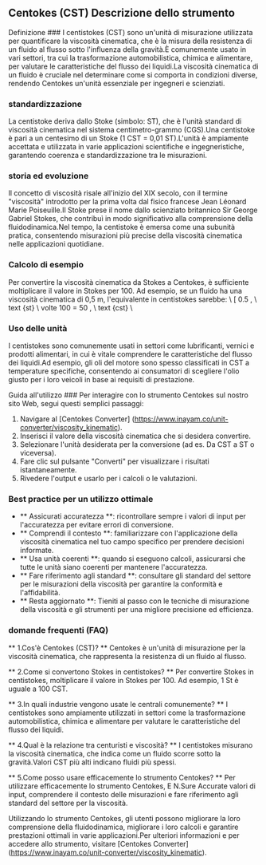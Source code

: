 ## Centokes (CST) Descrizione dello strumento

Definizione ###
I centistokes (CST) sono un'unità di misurazione utilizzata per quantificare la viscosità cinematica, che è la misura della resistenza di un fluido al flusso sotto l'influenza della gravità.È comunemente usato in vari settori, tra cui la trasformazione automobilistica, chimica e alimentare, per valutare le caratteristiche del flusso dei liquidi.La viscosità cinematica di un fluido è cruciale nel determinare come si comporta in condizioni diverse, rendendo Centokes un'unità essenziale per ingegneri e scienziati.

### standardizzazione
La centistoke deriva dallo Stoke (simbolo: ST), che è l'unità standard di viscosità cinematica nel sistema centimetro-grammo (CGS).Una centistoke è pari a un centesimo di un Stoke (1 CST = 0,01 ST).L'unità è ampiamente accettata e utilizzata in varie applicazioni scientifiche e ingegneristiche, garantendo coerenza e standardizzazione tra le misurazioni.

### storia ed evoluzione
Il concetto di viscosità risale all'inizio del XIX secolo, con il termine "viscosità" introdotto per la prima volta dal fisico francese Jean Léonard Marie Poiseuille.Il Stoke prese il nome dallo scienziato britannico Sir George Gabriel Stokes, che contribuì in modo significativo alla comprensione della fluidodinamica.Nel tempo, la centistoke è emersa come una subunità pratica, consentendo misurazioni più precise della viscosità cinematica nelle applicazioni quotidiane.

### Calcolo di esempio
Per convertire la viscosità cinematica da Stokes a Centokes, è sufficiente moltiplicare il valore in Stokes per 100. Ad esempio, se un fluido ha una viscosità cinematica di 0,5 m, l'equivalente in centistokes sarebbe:
\ [
0.5 \, \ text {st} \ volte 100 = 50 \, \ text {cst}
\

### Uso delle unità
I centistokes sono comunemente usati in settori come lubrificanti, vernici e prodotti alimentari, in cui è vitale comprendere le caratteristiche del flusso dei liquidi.Ad esempio, gli oli del motore sono spesso classificati in CST a temperature specifiche, consentendo ai consumatori di scegliere l'olio giusto per i loro veicoli in base ai requisiti di prestazione.

Guida all'utilizzo ###
Per interagire con lo strumento Centokes sul nostro sito Web, segui questi semplici passaggi:
1. Navigare al [Centokes Converter] (https://www.inayam.co/unit-converter/viscosity_kinematic).
2. Inserisci il valore della viscosità cinematica che si desidera convertire.
3. Selezionare l'unità desiderata per la conversione (ad es. Da CST a ST o viceversa).
4. Fare clic sul pulsante "Converti" per visualizzare i risultati istantaneamente.
5. Rivedere l'output e usarlo per i calcoli o le valutazioni.

### Best practice per un utilizzo ottimale
- ** Assicurati accuratezza **: ricontrollare sempre i valori di input per l'accuratezza per evitare errori di conversione.
- ** Comprendi il contesto **: familiarizzare con l'applicazione della viscosità cinematica nel tuo campo specifico per prendere decisioni informate.
- ** Usa unità coerenti **: quando si eseguono calcoli, assicurarsi che tutte le unità siano coerenti per mantenere l'accuratezza.
- ** Fare riferimento agli standard **: consultare gli standard del settore per le misurazioni della viscosità per garantire la conformità e l'affidabilità.
- ** Resta aggiornato **: Tieniti al passo con le tecniche di misurazione della viscosità e gli strumenti per una migliore precisione ed efficienza.

### domande frequenti (FAQ)

** 1.Cos'è Centokes (CST)? **
Centokes è un'unità di misurazione per la viscosità cinematica, che rappresenta la resistenza di un fluido al flusso.

** 2.Come si convertono Stokes in centistokes? **
Per convertire Stokes in centistokes, moltiplicare il valore in Stokes per 100. Ad esempio, 1 St è uguale a 100 CST.

** 3.In quali industrie vengono usate le centrali comunemente? **
I centistokes sono ampiamente utilizzati in settori come la trasformazione automobilistica, chimica e alimentare per valutare le caratteristiche del flusso dei liquidi.

** 4.Qual è la relazione tra centuristi e viscosità? **
I centistokes misurano la viscosità cinematica, che indica come un fluido scorre sotto la gravità.Valori CST più alti indicano fluidi più spessi.

** 5.Come posso usare efficacemente lo strumento Centokes? **
Per utilizzare efficacemente lo strumento Centokes, E N.Sure Accurate valori di input, comprendere il contesto delle misurazioni e fare riferimento agli standard del settore per la viscosità.

Utilizzando lo strumento Centokes, gli utenti possono migliorare la loro comprensione della fluidodinamica, migliorare i loro calcoli e garantire prestazioni ottimali in varie applicazioni.Per ulteriori informazioni e per accedere allo strumento, visitare [Centokes Converter] (https://www.inayam.co/unit-converter/viscosity_kinematic).